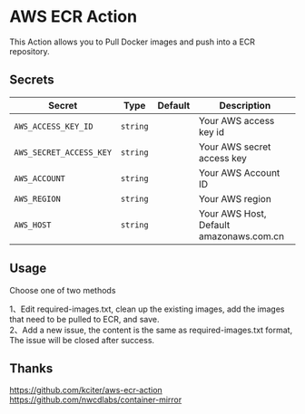 # AWS ECR Action

This Action allows you to Pull Docker images and push into a ECR repository.

## Secrets
| Secret | Type | Default | Description |
|-----------|------|---------|-------------|
| `AWS_ACCESS_KEY_ID` | `string` | | Your AWS access key id |
| `AWS_SECRET_ACCESS_KEY` | `string` | | Your AWS secret access key |
| `AWS_ACCOUNT` | `string` | | Your AWS Account ID |
| `AWS_REGION` | `string` | | Your AWS region |
| `AWS_HOST` | `string` | | Your AWS Host, Default amazonaws.com.cn|

## Usage
Choose one of two methods  
  
1、Edit required-images.txt, clean up the existing images, add the images that need to be pulled to ECR, and save.  
2、Add a new issue, the content is the same as required-images.txt format, The issue will be closed after success.  
## Thanks
https://github.com/kciter/aws-ecr-action  
https://github.com/nwcdlabs/container-mirror

